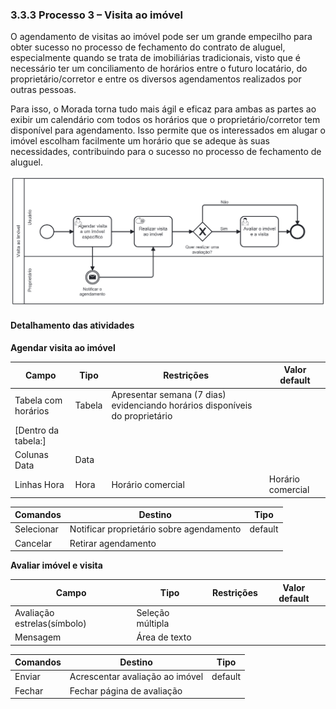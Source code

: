 ### 3.3.3 Processo 3 – Visita ao imóvel

O agendamento de visitas ao imóvel pode ser um grande empecilho para obter sucesso no processo de fechamento do contrato de aluguel, especialmente quando se trata de imobiliárias tradicionais, visto que é necessário ter um conciliamento de horários entre o futuro locatário, do proprietário/corretor e entre os diversos agendamentos realizados por outras pessoas.

Para isso, o Morada torna tudo mais ágil e eficaz para ambas as partes ao exibir um calendário com todos os horários que o proprietário/corretor tem disponível para agendamento. Isso permite que os interessados em alugar o imóvel escolham facilmente um horário que se adeque às suas necessidades, contribuindo para o sucesso no processo de fechamento de aluguel.

![Processo 3 - Visita ao imóvel](images/processo-3.png "Modelo BPMN do Processo 3.")

#### Detalhamento das atividades

**Agendar visita ao imóvel**

| **Campo**           | **Tipo**         | **Restrições**                                                               | **Valor default** |
| ---                 | ---              | ---                                                                          | ---               |
| Tabela com horários | Tabela           | Apresentar semana (7 dias) evidenciando horários disponíveis do proprietário |                   |
| [Dentro da tabela:] |                  |                                                                              |                   |
| Colunas Data        | Data             |                                                                              |                   |
| Linhas Hora         | Hora             | Horário comercial                                                            | Horário comercial |


| **Comandos**         |  **Destino**                             | **Tipo** |
| ---                  | ---                                      | ---      |
| Selecionar           | Notificar proprietário sobre agendamento | default  |
| Cancelar             | Retirar agendamento                      |          |


**Avaliar imóvel e visita**

| **Campo**                   | **Tipo**         | **Restrições** | **Valor default** |
| ---                         | ---              | ---            | ---               |
| Avaliação estrelas(símbolo) | Seleção múltipla |                |                   |
| Mensagem                    | Área de texto    |                |                   |

| **Comandos**         |  **Destino**                    | **Tipo**          |
| ---                  | ---                             | ---               |
| Enviar               | Acrescentar avaliação ao imóvel | default           |
| Fechar               | Fechar página de avaliação      |                   |
